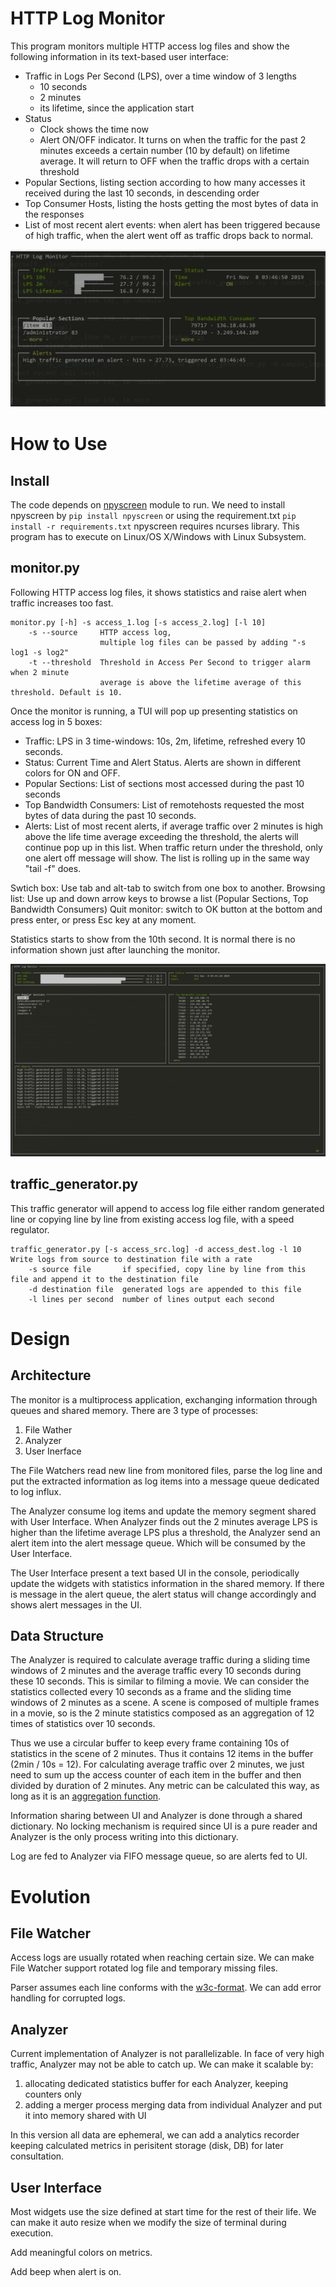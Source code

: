 HTTP Log Monitor
================

This program monitors multiple HTTP access log files and show the following information in its text-based user interface:
- Traffic in Logs Per Second (LPS), over a time window of 3 lengths
  - 10 seconds
  - 2 minutes
  - its lifetime, since the application start
- Status
  - Clock shows the time now
  - Alert ON/OFF indicator. It turns on when the traffic for the past 2 minutes exceeds a certain number (10 by default) on lifetime average. It will return to OFF when the traffic drops with a certain threshold
- Popular Sections, listing section according to how many accesses it received during the last 10 seconds, in descending order
- Top Consumer Hosts, listing the hosts getting the most bytes of data in the responses
- List of most recent alert events: when alert has been triggered because of high traffic, when the alert went off as traffic drops back to normal.

![UI small 1](/images/screenshot_1.png)


How to Use
==========

Install
-------
The code depends on [npyscreen](https://npyscreen.readthedocs.io/) module to run. We need to install npyscreen by ``pip install npyscreen`` or using the requirement.txt ``pip install -r requirements.txt``
npyscreen requires ncurses library. This program has to execute on Linux/OS X/Windows with Linux Subsystem.


monitor.py
----------
Following HTTP access log files, it shows statistics and raise alert when traffic increases too fast.

```
monitor.py [-h] -s access_1.log [-s access_2.log] [-l 10]
    -s --source     HTTP access log,
                    multiple log files can be passed by adding "-s log1 -s log2"
    -t --threshold  Threshold in Access Per Second to trigger alarm when 2 minute
                    average is above the lifetime average of this threshold. Default is 10.
```
Once the monitor is running, a TUI will pop up presenting statistics on access log in 5 boxes:
- Traffic: LPS in 3 time-windows: 10s, 2m, lifetime, refreshed every 10 seconds.
- Status: Current Time and Alert Status. Alerts are shown in different colors for ON and OFF.
- Popular Sections: List of sections most accessed during the past 10 seconds
- Top Bandwidth Consumers: List of remotehosts requested the most bytes of data during the past 10 seconds.
- Alerts: List of most recent alerts, if average traffic over 2 minutes is high above the life time average exceeding the threshold, the alerts will continue pop up in this list. When traffic return under the threshold, only one alert off message will show. The list is rolling up in the same way "tail -f" does.


Swtich box: Use tab and alt-tab to switch from one box to another.
Browsing list: Use up and down arrow keys to browse a list (Popular Sections, Top Bandwidth Consumers)
Quit monitor: switch to OK button at the bottom and press enter, or press Esc key at any moment.

Statistics starts to show from the 10th second. It is normal there is no information shown just after launching the monitor.

![UI big 5](/images/screenshot_big_5.png)

traffic_generator.py
--------------------
This traffic generator will append to access log file either random generated line or copying line by line from existing access log file, with a speed regulator.

```
traffic_generator.py [-s access_src.log] -d access_dest.log -l 10
Write logs from source to destination file with a rate
    -s source file       if specified, copy line by line from this file and append it to the destination file
    -d destination file  generated logs are appended to this file
    -l lines per second  number of lines output each second
```


Design
======

Architecture
------------
The monitor is a multiprocess application, exchanging information through queues and shared memory.
There are 3 type of processes:
1. File Wather
2. Analyzer
3. User Inerface

The File Watchers read new line from monitored files, parse the log line and put the extracted information as log items into a message queue dedicated to log influx.

The Analyzer consume log items and update the memory segment shared with User Interface. When Analyzer finds out the 2 minutes average LPS is higher than the lifetime average LPS plus a threshold, the Analyzer send an alert item into the alert message queue. Which will be consumed by the User Interface.

The User Interface present a text based UI in the console, periodically update the widgets with statistics information in the shared memory. If there is message in the alert queue,  the alert status will change accordingly and shows alert messages in the UI.

Data Structure
--------------

The Analyzer is required to calculate average traffic during a sliding time windows of 2 minutes and the average traffic every 10 seconds during these 10 seconds. This is similar to filming a movie. We can consider the statistics collected every 10 seconds as a frame and the sliding time windows of 2 minutes as a scene. A scene is composed of multiple frames in a movie, so is the 2 minute statistics composed as an aggregation of 12 times of statistics over 10 seconds.

Thus we use a circular buffer to keep every frame containing 10s of statistics in the scene of 2 minutes. Thus it contains 12 items in the buffer (2min / 10s = 12). For calculating average traffic over 2 minutes, we just need to sum up the access counter of each item in the buffer and then divided by duration of 2 minutes. Any metric can be calculated this way, as long as it is an [aggregation function](https://en.wikipedia.org/wiki/Aggregate_function).

Information sharing between UI and Analyzer is done through a shared dictionary. No locking mechanism is required since UI is a pure reader and Analyzer is the only process writing into this dictionary.

Log are fed to Analyzer via FIFO message queue, so are alerts fed to UI.

Evolution
=========

File Watcher
------------
Access logs are usually rotated when reaching certain size. We can make File Watcher support rotated log file and temporary missing files.

Parser assumes each line conforms with the [w3c-format](https://www.w3.org/Daemon/User/Config/Logging.html). We can add error handling for corrupted logs.

Analyzer
--------
Current implementation of Analyzer is not parallelizable. In face of very high traffic, Analyzer may not be able to catch up. We can make it scalable by:
1. allocating dedicated statistics buffer for each Analyzer, keeping counters only
2. adding a merger process merging data from individual Analyzer and put it into memory shared with UI

In this version all data are ephemeral, we can add a analytics recorder keeping calculated metrics in perisitent storage (disk, DB) for later consultation.

User Interface
--------------
Most widgets use the size defined at start time for the rest of their life. We can make it auto resize when we modify the size of terminal during execution.

Add meaningful colors on metrics.

Add beep when alert is on.
